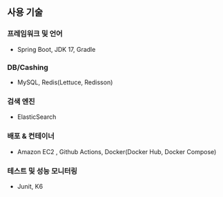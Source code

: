 
## 사용 기술 

### 프레임워크 및 언어
- Spring Boot, JDK 17, Gradle

### DB/Cashing
- MySQL, Redis(Lettuce, Redisson)

### 검색 엔진 
- ElasticSearch

### 배포 & 컨테이너 
- Amazon EC2 , Github Actions, Docker(Docker Hub, Docker Compose)

### 테스트 및 성능 모니터링
- Junit, K6





